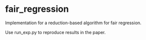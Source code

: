 # fair_regression
Implementation for a reduction-based algorithm for fair regression.

Use run_exp.py to reproduce results in the paper.
